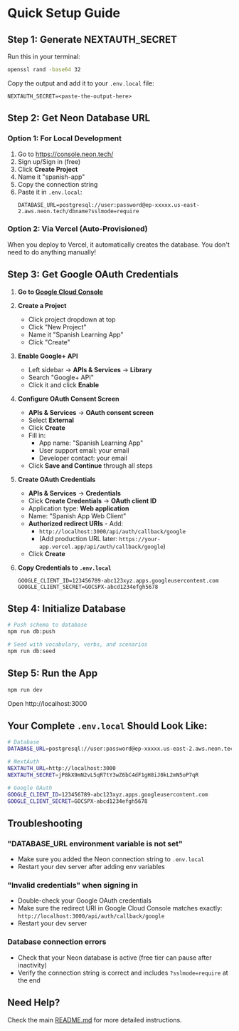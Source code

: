 # Quick Setup Guide

## Step 1: Generate NEXTAUTH_SECRET

Run this in your terminal:
```bash
openssl rand -base64 32
```

Copy the output and add it to your `.env.local` file:
```
NEXTAUTH_SECRET=<paste-the-output-here>
```

## Step 2: Get Neon Database URL

### Option 1: For Local Development
1. Go to https://console.neon.tech/
2. Sign up/Sign in (free)
3. Click **Create Project**
4. Name it "spanish-app"
5. Copy the connection string
6. Paste it in `.env.local`:
   ```
   DATABASE_URL=postgresql://user:password@ep-xxxxx.us-east-2.aws.neon.tech/dbname?sslmode=require
   ```

### Option 2: Via Vercel (Auto-Provisioned)
When you deploy to Vercel, it automatically creates the database. You don't need to do anything manually!

## Step 3: Get Google OAuth Credentials

1. **Go to [Google Cloud Console](https://console.cloud.google.com/)**

2. **Create a Project**
   - Click project dropdown at top
   - Click "New Project"
   - Name it "Spanish Learning App"
   - Click "Create"

3. **Enable Google+ API**
   - Left sidebar → **APIs & Services** → **Library**
   - Search "Google+ API"
   - Click it and click **Enable**

4. **Configure OAuth Consent Screen**
   - **APIs & Services** → **OAuth consent screen**
   - Select **External**
   - Click **Create**
   - Fill in:
     - App name: "Spanish Learning App"
     - User support email: your email
     - Developer contact: your email
   - Click **Save and Continue** through all steps

5. **Create OAuth Credentials**
   - **APIs & Services** → **Credentials**
   - Click **Create Credentials** → **OAuth client ID**
   - Application type: **Web application**
   - Name: "Spanish App Web Client"
   - **Authorized redirect URIs** - Add:
     - `http://localhost:3000/api/auth/callback/google`
     - (Add production URL later: `https://your-app.vercel.app/api/auth/callback/google`)
   - Click **Create**

6. **Copy Credentials to `.env.local`**
   ```
   GOOGLE_CLIENT_ID=123456789-abc123xyz.apps.googleusercontent.com
   GOOGLE_CLIENT_SECRET=GOCSPX-abcd1234efgh5678
   ```

## Step 4: Initialize Database

```bash
# Push schema to database
npm run db:push

# Seed with vocabulary, verbs, and scenarios
npm run db:seed
```

## Step 5: Run the App

```bash
npm run dev
```

Open http://localhost:3000

## Your Complete `.env.local` Should Look Like:

```bash
# Database
DATABASE_URL=postgresql://user:password@ep-xxxxx.us-east-2.aws.neon.tech/spanish_db?sslmode=require

# NextAuth
NEXTAUTH_URL=http://localhost:3000
NEXTAUTH_SECRET=jP8kX9mN2vL5qR7tY3wZ6bC4dF1gH8iJ0kL2mN5oP7qR

# Google OAuth
GOOGLE_CLIENT_ID=123456789-abc123xyz.apps.googleusercontent.com
GOOGLE_CLIENT_SECRET=GOCSPX-abcd1234efgh5678
```

## Troubleshooting

### "DATABASE_URL environment variable is not set"
- Make sure you added the Neon connection string to `.env.local`
- Restart your dev server after adding env variables

### "Invalid credentials" when signing in
- Double-check your Google OAuth credentials
- Make sure the redirect URI in Google Cloud Console matches exactly: `http://localhost:3000/api/auth/callback/google`
- Restart your dev server

### Database connection errors
- Check that your Neon database is active (free tier can pause after inactivity)
- Verify the connection string is correct and includes `?sslmode=require` at the end

## Need Help?

Check the main [README.md](./README.md) for more detailed instructions.
